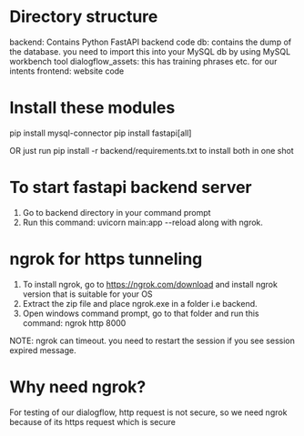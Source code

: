 Directory structure
===================
backend: Contains Python FastAPI backend code
db: contains the dump of the database. you need to import this into your MySQL db by using MySQL workbench tool
dialogflow_assets: this has training phrases etc. for our intents
frontend: website code

Install these modules
======================

pip install mysql-connector
pip install fastapi[all]

OR just run pip install -r backend/requirements.txt to install both in one shot

To start fastapi backend server
================================
1. Go to backend directory in your command prompt
2. Run this command: uvicorn main:app --reload along with ngrok.

ngrok for https tunneling
================================
1. To install ngrok, go to https://ngrok.com/download and install ngrok version that is suitable for your OS
2. Extract the zip file and place ngrok.exe in a folder i.e backend.
3. Open windows command prompt, go to that folder and run this command: ngrok http 8000

NOTE: ngrok can timeout. you need to restart the session if you see session expired message.

Why need ngrok?
================================
For testing of our dialogflow, http request is not secure, so we need ngrok because of its https request which is secure

